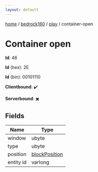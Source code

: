 ```yaml
---
layout: default
---
```


[home](/)  /  [bedrock160](/protocol/bedrock160)  /  [play](/protocol/bedrock160/play)  /  container-open

# Container open

**Id**: 46

**Id** (hex): 2E

**Id** (bin): 00101110

**Clientbound**: ✔️

**Serverbound**: ✖️

## Fields

Name | Type
---|---
window | ubyte
type | ubyte
position | [blockPosition](/protocol/bedrock160/types/block-position)
entity id | varlong
